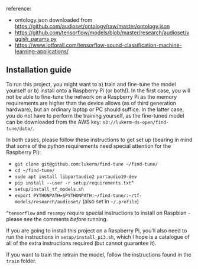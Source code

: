 reference:
  - ontology.json downloaded from https://github.com/audioset/ontology/raw/master/ontology.json
  - https://github.com/tensorflow/models/blob/master/research/audioset/vggish_params.py
  - https://www.iotforall.com/tensorflow-sound-classification-machine-learning-applications/


## Installation guide

To run this project, you might want to a) train and fine-tune the model yourself or b) install onto a Raspberry Pi (or both!).
In the first case, you will not be able to fine-tune the network on a Raspberry Pi as the memory requirements are higher than
the device allows (as of third generation hardware), but an ordinary laptop or PC should suffice. In the latter case, you do 
not have to perform the training yourself, as the fine-tuned model can be downloaded from the AWS key: `s3://lukerm-ds-open/find-tune/data/`.

In both cases, please follow these instructions to get set up (bearing in mind that some of the python requirements need special attention
for the Raspberry Pi):

* `git clone git@github.com:lukerm/find-tune ~/find-tune/` 
* `cd ~/find-tune/`
* `sudo apt install libportaudio2 portaudio19-dev`
* `pip install --user -r setup/requirements.txt`^
* `setup/install_tf_models.sh` 
* `export PYTHONPATH=$PYTHONPATH:~/find-tune/:~/tf-models/research/audioset/` (also set in `~/.profile`)

^`tensorflow` and `resampy` require special instructions to install on Raspbian - please see the comments _before_ running.

If you are going to install this project on a Raspberry Pi, you'll also need to run the instructions in `setup/install_pi3.sh`, which I hope
is a catalogue of all of the extra instructions required (but cannot guarantee it). 

If you want to train the retrain the model, follow the instructions found in the `train` folder.
